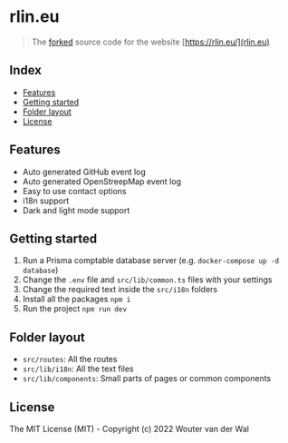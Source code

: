 # rlin.eu <!-- omit in toc -->

> The [forked](https://github.com/wjtje/wjtje.dev) source code for the website [https://rlin.eu/](rlin.eu)

## Index <!-- omit in toc -->

- [Features](#features)
- [Getting started](#getting-started)
- [Folder layout](#folder-layout)
- [License](#license)

## Features

- Auto generated GitHub event log
- Auto generated OpenStreepMap event log
- Easy to use contact options
- i18n support
- Dark and light mode support

## Getting started

1. Run a Prisma comptable database server (e.g. `docker-compose up -d database`)
2. Change the `.env` file and `src/lib/common.ts` files with your settings
3. Change the required text inside the `src/i18n` folders
4. Install all the packages `npm i`
5. Run the project `npm run dev`

## Folder layout

- `src/routes`: All the routes
- `src/lib/i18n`: All the text files
- `src/lib/components`: Small parts of pages or common components

## License

The MIT License (MIT) - Copyright (c) 2022 Wouter van der Wal

